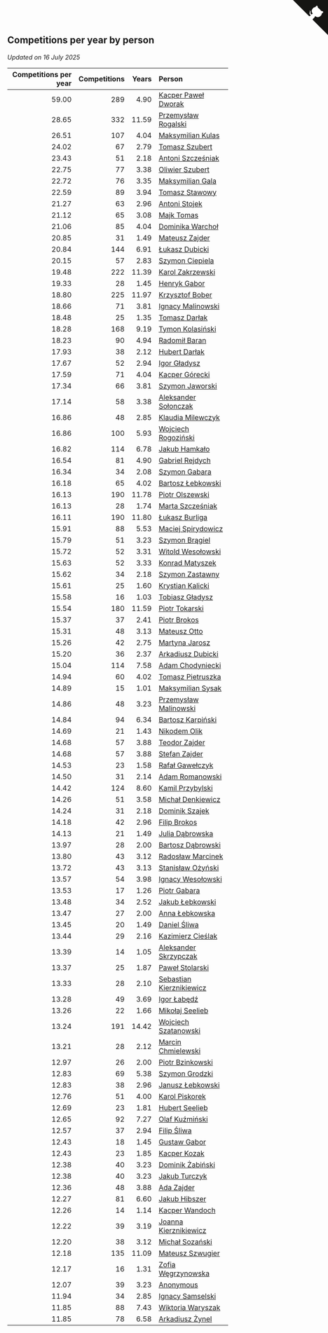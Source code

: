 ## Competitions per year by person

*Updated on 16 July 2025*

| Competitions per year | Competitions | Years | Person |
| ---: | ---: | ---: | :--- |
| 59.00 | 289 | 4.90 | [Kacper Paweł Dworak](https://www.worldcubeassociation.org/persons/2020DWOR01) |
| 28.65 | 332 | 11.59 | [Przemysław Rogalski](https://www.worldcubeassociation.org/persons/2013ROGA02) |
| 26.51 | 107 | 4.04 | [Maksymilian Kulas](https://www.worldcubeassociation.org/persons/2021KULA02) |
| 24.02 | 67 | 2.79 | [Tomasz Szubert](https://www.worldcubeassociation.org/persons/2022SZUB02) |
| 23.43 | 51 | 2.18 | [Antoni Szcześniak](https://www.worldcubeassociation.org/persons/2023SZCZ04) |
| 22.75 | 77 | 3.38 | [Oliwier Szubert](https://www.worldcubeassociation.org/persons/2022SZUB01) |
| 22.72 | 76 | 3.35 | [Maksymilian Gala](https://www.worldcubeassociation.org/persons/2022GALA01) |
| 22.59 | 89 | 3.94 | [Tomasz Stawowy](https://www.worldcubeassociation.org/persons/2021STAW01) |
| 21.27 | 63 | 2.96 | [Antoni Stojek](https://www.worldcubeassociation.org/persons/2022STOJ03) |
| 21.12 | 65 | 3.08 | [Majk Tomas](https://www.worldcubeassociation.org/persons/2022TOMA05) |
| 21.06 | 85 | 4.04 | [Dominika Warchoł](https://www.worldcubeassociation.org/persons/2021WARC01) |
| 20.85 | 31 | 1.49 | [Mateusz Zajder](https://www.worldcubeassociation.org/persons/2024ZAJD01) |
| 20.84 | 144 | 6.91 | [Łukasz Dubicki](https://www.worldcubeassociation.org/persons/2018DUBI01) |
| 20.15 | 57 | 2.83 | [Szymon Ciepiela](https://www.worldcubeassociation.org/persons/2022CIEP01) |
| 19.48 | 222 | 11.39 | [Karol Zakrzewski](https://www.worldcubeassociation.org/persons/2014ZAKR01) |
| 19.33 | 28 | 1.45 | [Henryk Gabor](https://www.worldcubeassociation.org/persons/2024GABO02) |
| 18.80 | 225 | 11.97 | [Krzysztof Bober](https://www.worldcubeassociation.org/persons/2013BOBE01) |
| 18.66 | 71 | 3.81 | [Ignacy Malinowski](https://www.worldcubeassociation.org/persons/2021MALI02) |
| 18.48 | 25 | 1.35 | [Tomasz Darłak](https://www.worldcubeassociation.org/persons/2024DARL01) |
| 18.28 | 168 | 9.19 | [Tymon Kolasiński](https://www.worldcubeassociation.org/persons/2016KOLA02) |
| 18.23 | 90 | 4.94 | [Radomił Baran](https://www.worldcubeassociation.org/persons/2020BARA02) |
| 17.93 | 38 | 2.12 | [Hubert Darłak](https://www.worldcubeassociation.org/persons/2023DARL03) |
| 17.67 | 52 | 2.94 | [Igor Gładysz](https://www.worldcubeassociation.org/persons/2022GLAD01) |
| 17.59 | 71 | 4.04 | [Kacper Górecki](https://www.worldcubeassociation.org/persons/2021GORE01) |
| 17.34 | 66 | 3.81 | [Szymon Jaworski](https://www.worldcubeassociation.org/persons/2021JAWO01) |
| 17.14 | 58 | 3.38 | [Aleksander Sołonczak](https://www.worldcubeassociation.org/persons/2022SOLO01) |
| 16.86 | 48 | 2.85 | [Klaudia Milewczyk](https://www.worldcubeassociation.org/persons/2022MILE05) |
| 16.86 | 100 | 5.93 | [Wojciech Rogoziński](https://www.worldcubeassociation.org/persons/2019ROGO04) |
| 16.82 | 114 | 6.78 | [Jakub Hamkało](https://www.worldcubeassociation.org/persons/2018HAMK01) |
| 16.54 | 81 | 4.90 | [Gabriel Rejdych](https://www.worldcubeassociation.org/persons/2020REJD01) |
| 16.34 | 34 | 2.08 | [Szymon Gabara](https://www.worldcubeassociation.org/persons/2023GABA01) |
| 16.18 | 65 | 4.02 | [Bartosz Łebkowski](https://www.worldcubeassociation.org/persons/2021LEBK01) |
| 16.13 | 190 | 11.78 | [Piotr Olszewski](https://www.worldcubeassociation.org/persons/2013OLSZ02) |
| 16.13 | 28 | 1.74 | [Marta Szcześniak](https://www.worldcubeassociation.org/persons/2023SZCZ07) |
| 16.11 | 190 | 11.80 | [Łukasz Burliga](https://www.worldcubeassociation.org/persons/2013BURL01) |
| 15.91 | 88 | 5.53 | [Maciej Spirydowicz](https://www.worldcubeassociation.org/persons/2020SPIR01) |
| 15.79 | 51 | 3.23 | [Szymon Brągiel](https://www.worldcubeassociation.org/persons/2022BRAG03) |
| 15.72 | 52 | 3.31 | [Witold Wesołowski](https://www.worldcubeassociation.org/persons/2022WESO01) |
| 15.63 | 52 | 3.33 | [Konrad Matyszek](https://www.worldcubeassociation.org/persons/2022MATY02) |
| 15.62 | 34 | 2.18 | [Szymon Zastawny](https://www.worldcubeassociation.org/persons/2023ZAST01) |
| 15.61 | 25 | 1.60 | [Krystian Kalicki](https://www.worldcubeassociation.org/persons/2023KALI10) |
| 15.58 | 16 | 1.03 | [Tobiasz Gładysz](https://www.worldcubeassociation.org/persons/2024GLAD02) |
| 15.54 | 180 | 11.59 | [Piotr Tokarski](https://www.worldcubeassociation.org/persons/2013TOKA01) |
| 15.37 | 37 | 2.41 | [Piotr Brokos](https://www.worldcubeassociation.org/persons/2023BROK01) |
| 15.31 | 48 | 3.13 | [Mateusz Otto](https://www.worldcubeassociation.org/persons/2022OTTO01) |
| 15.26 | 42 | 2.75 | [Martyna Jarosz](https://www.worldcubeassociation.org/persons/2022JARO01) |
| 15.20 | 36 | 2.37 | [Arkadiusz Dubicki](https://www.worldcubeassociation.org/persons/2023DUBI01) |
| 15.04 | 114 | 7.58 | [Adam Chodyniecki](https://www.worldcubeassociation.org/persons/2017CHOD02) |
| 14.94 | 60 | 4.02 | [Tomasz Pietruszka](https://www.worldcubeassociation.org/persons/2021PIET01) |
| 14.89 | 15 | 1.01 | [Maksymilian Sysak](https://www.worldcubeassociation.org/persons/2024SYSA01) |
| 14.86 | 48 | 3.23 | [Przemysław Malinowski](https://www.worldcubeassociation.org/persons/2022MALI01) |
| 14.84 | 94 | 6.34 | [Bartosz Karpiński](https://www.worldcubeassociation.org/persons/2019KARP03) |
| 14.69 | 21 | 1.43 | [Nikodem Olik](https://www.worldcubeassociation.org/persons/2024OLIK01) |
| 14.68 | 57 | 3.88 | [Teodor Zajder](https://www.worldcubeassociation.org/persons/2021ZAJD03) |
| 14.68 | 57 | 3.88 | [Stefan Zajder](https://www.worldcubeassociation.org/persons/2021ZAJD02) |
| 14.53 | 23 | 1.58 | [Rafał Gawełczyk](https://www.worldcubeassociation.org/persons/2023GAWE01) |
| 14.50 | 31 | 2.14 | [Adam Romanowski](https://www.worldcubeassociation.org/persons/2023ROMA10) |
| 14.42 | 124 | 8.60 | [Kamil Przybylski](https://www.worldcubeassociation.org/persons/2016PRZY01) |
| 14.26 | 51 | 3.58 | [Michał Denkiewicz](https://www.worldcubeassociation.org/persons/2021DENK01) |
| 14.24 | 31 | 2.18 | [Dominik Szajek](https://www.worldcubeassociation.org/persons/2023SZAJ01) |
| 14.18 | 42 | 2.96 | [Filip Brokos](https://www.worldcubeassociation.org/persons/2022BROK03) |
| 14.13 | 21 | 1.49 | [Julia Dąbrowska](https://www.worldcubeassociation.org/persons/2024DABR01) |
| 13.97 | 28 | 2.00 | [Bartosz Dąbrowski](https://www.worldcubeassociation.org/persons/2023DABR07) |
| 13.80 | 43 | 3.12 | [Radosław Marcinek](https://www.worldcubeassociation.org/persons/2022MARC05) |
| 13.72 | 43 | 3.13 | [Stanisław Ożyński](https://www.worldcubeassociation.org/persons/2022OZYN01) |
| 13.57 | 54 | 3.98 | [Ignacy Wesołowski](https://www.worldcubeassociation.org/persons/2021WESO01) |
| 13.53 | 17 | 1.26 | [Piotr Gabara](https://www.worldcubeassociation.org/persons/2024GABA02) |
| 13.48 | 34 | 2.52 | [Jakub Łebkowski](https://www.worldcubeassociation.org/persons/2023LEBK01) |
| 13.47 | 27 | 2.00 | [Anna Łebkowska](https://www.worldcubeassociation.org/persons/2023LEBK04) |
| 13.45 | 20 | 1.49 | [Daniel Śliwa](https://www.worldcubeassociation.org/persons/2024SLIW01) |
| 13.44 | 29 | 2.16 | [Kazimierz Cieślak](https://www.worldcubeassociation.org/persons/2023CIES01) |
| 13.39 | 14 | 1.05 | [Aleksander Skrzypczak](https://www.worldcubeassociation.org/persons/2024SKRZ01) |
| 13.37 | 25 | 1.87 | [Paweł Stolarski](https://www.worldcubeassociation.org/persons/2023STOL04) |
| 13.33 | 28 | 2.10 | [Sebastian Kierznikiewicz](https://www.worldcubeassociation.org/persons/2023KIER02) |
| 13.28 | 49 | 3.69 | [Igor Łabędź](https://www.worldcubeassociation.org/persons/2021LABE01) |
| 13.26 | 22 | 1.66 | [Mikołaj Seelieb](https://www.worldcubeassociation.org/persons/2023SEEL04) |
| 13.24 | 191 | 14.42 | [Wojciech Szatanowski](https://www.worldcubeassociation.org/persons/2011SZAT01) |
| 13.21 | 28 | 2.12 | [Marcin Chmielewski](https://www.worldcubeassociation.org/persons/2023CHMI01) |
| 12.97 | 26 | 2.00 | [Piotr Bzinkowski](https://www.worldcubeassociation.org/persons/2023BZIN01) |
| 12.83 | 69 | 5.38 | [Szymon Grodzki](https://www.worldcubeassociation.org/persons/2020GROD01) |
| 12.83 | 38 | 2.96 | [Janusz Łebkowski](https://www.worldcubeassociation.org/persons/2022LEBK01) |
| 12.76 | 51 | 4.00 | [Karol Piskorek](https://www.worldcubeassociation.org/persons/2021PISK01) |
| 12.69 | 23 | 1.81 | [Hubert Seelieb](https://www.worldcubeassociation.org/persons/2023SEEL02) |
| 12.65 | 92 | 7.27 | [Olaf Kuźmiński](https://www.worldcubeassociation.org/persons/2018KUZM02) |
| 12.57 | 37 | 2.94 | [Filip Śliwa](https://www.worldcubeassociation.org/persons/2022SLIW01) |
| 12.43 | 18 | 1.45 | [Gustaw Gabor](https://www.worldcubeassociation.org/persons/2024GABO01) |
| 12.43 | 23 | 1.85 | [Kacper Kozak](https://www.worldcubeassociation.org/persons/2023KOZA05) |
| 12.38 | 40 | 3.23 | [Dominik Żabiński](https://www.worldcubeassociation.org/persons/2022ZABI01) |
| 12.38 | 40 | 3.23 | [Jakub Turczyk](https://www.worldcubeassociation.org/persons/2022TURC02) |
| 12.36 | 48 | 3.88 | [Ada Zajder](https://www.worldcubeassociation.org/persons/2021ZAJD01) |
| 12.27 | 81 | 6.60 | [Jakub Hibszer](https://www.worldcubeassociation.org/persons/2018HIBS01) |
| 12.26 | 14 | 1.14 | [Kacper Wandoch](https://www.worldcubeassociation.org/persons/2024WAND01) |
| 12.22 | 39 | 3.19 | [Joanna Kierznikiewicz](https://www.worldcubeassociation.org/persons/2022KIER01) |
| 12.20 | 38 | 3.12 | [Michał Sozański](https://www.worldcubeassociation.org/persons/2022SOZA02) |
| 12.18 | 135 | 11.09 | [Mateusz Szwugier](https://www.worldcubeassociation.org/persons/2014SZWU01) |
| 12.17 | 16 | 1.31 | [Zofia Węgrzynowska](https://www.worldcubeassociation.org/persons/2024WEGR01) |
| 12.07 | 39 | 3.23 | [Anonymous](https://www.worldcubeassociation.org/persons/2022ANON03) |
| 11.94 | 34 | 2.85 | [Ignacy Samselski](https://www.worldcubeassociation.org/persons/2022SAMS03) |
| 11.85 | 88 | 7.43 | [Wiktoria Waryszak](https://www.worldcubeassociation.org/persons/2018WARY01) |
| 11.85 | 78 | 6.58 | [Arkadiusz Żynel](https://www.worldcubeassociation.org/persons/2018ZYNE01) |


<a href="https://github.com/maxidragon/wca_statistics_pl" class="github-corner" aria-label="View source on Github"><svg width="80" height="80" viewBox="0 0 250 250" style="fill:#151513; color:#fff; position: absolute; top: 0; border: 0; right: 0;" aria-hidden="true"><path d="M0,0 L115,115 L130,115 L142,142 L250,250 L250,0 Z"></path><path d="M128.3,109.0 C113.8,99.7 119.0,89.6 119.0,89.6 C122.0,82.7 120.5,78.6 120.5,78.6 C119.2,72.0 123.4,76.3 123.4,76.3 C127.3,80.9 125.5,87.3 125.5,87.3 C122.9,97.6 130.6,101.9 134.4,103.2" fill="currentColor" style="transform-origin: 130px 106px;" class="octo-arm"></path><path d="M115.0,115.0 C114.9,115.1 118.7,116.5 119.8,115.4 L133.7,101.6 C136.9,99.2 139.9,98.4 142.2,98.6 C133.8,88.0 127.5,74.4 143.8,58.0 C148.5,53.4 154.0,51.2 159.7,51.0 C160.3,49.4 163.2,43.6 171.4,40.1 C171.4,40.1 176.1,42.5 178.8,56.2 C183.1,58.6 187.2,61.8 190.9,65.4 C194.5,69.0 197.7,73.2 200.1,77.6 C213.8,80.2 216.3,84.9 216.3,84.9 C212.7,93.1 206.9,96.0 205.4,96.6 C205.1,102.4 203.0,107.8 198.3,112.5 C181.9,128.9 168.3,122.5 157.7,114.1 C157.9,116.9 156.7,120.9 152.7,124.9 L141.0,136.5 C139.8,137.7 141.6,141.9 141.8,141.8 Z" fill="currentColor" class="octo-body"></path></svg></a><style>.github-corner:hover .octo-arm{animation:octocat-wave 560ms ease-in-out}@keyframes octocat-wave{0%,100%{transform:rotate(0)}20%,60%{transform:rotate(-25deg)}40%,80%{transform:rotate(10deg)}}@media (max-width:500px){.github-corner:hover .octo-arm{animation:none}.github-corner .octo-arm{animation:octocat-wave 560ms ease-in-out}}</style>
